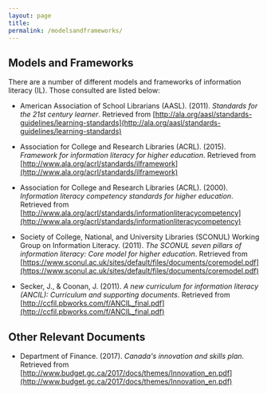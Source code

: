 ```yaml
---
layout: page
title: 
permalink: /modelsandframeworks/
---
```


## Models and Frameworks

There are a number of different models and frameworks of information literacy (IL). Those consulted are listed below:
 
* American Association of School Librarians (AASL). (2011). *Standards for the 21st century learner*. Retrieved from [http://ala.org/aasl/standards-guidelines/learning-standards](http://ala.org/aasl/standards-guidelines/learning-standards)

* Association for College and Research Libraries (ACRL). (2015). *Framework for information literacy for higher education*. Retrieved from [http://www.ala.org/acrl/standards/ilframework](http://www.ala.org/acrl/standards/ilframework)

* Association for College and Research Libraries (ACRL). (2000). *Information literacy competency standards for higher education*. Retrieved from [http://www.ala.org/acrl/standards/informationliteracycompetency](http://www.ala.org/acrl/standards/informationliteracycompetency)

* Society of College, National, and University Libraries (SCONUL) Working Group on Information Literacy. (2011). *The SCONUL seven pillars of information literacy: Core model for higher education*. Retrieved from [https://www.sconul.ac.uk/sites/default/files/documents/coremodel.pdf](https://www.sconul.ac.uk/sites/default/files/documents/coremodel.pdf)

* Secker, J., & Coonan, J. (2011). *A new curriculum for information literacy (ANCIL): Curriculum and supporting documents*. Retrieved from [http://ccfil.pbworks.com/f/ANCIL_final.pdf](http://ccfil.pbworks.com/f/ANCIL_final.pdf) 

## Other Relevant Documents

* Department of Finance. (2017). *Canada's innovation and skills plan*. Retrieved from [http://www.budget.gc.ca/2017/docs/themes/Innovation_en.pdf](http://www.budget.gc.ca/2017/docs/themes/Innovation_en.pdf)

